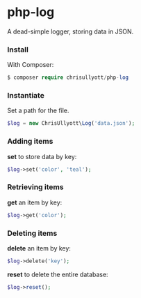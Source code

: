 # php-log

A dead-simple logger, storing data in JSON.

### Install

With Composer:

```php
$ composer require chrisullyott/php-log
```

### Instantiate

Set a path for the file.

```php
$log = new ChrisUllyott\Log('data.json');
```

### Adding items

**set** to store data by key:

```php
$log->set('color', 'teal');
```

### Retrieving items

**get** an item by key:

```php
$log->get('color');
```

### Deleting items

**delete** an item by key:

```php
$log->delete('key');
```

**reset** to delete the entire database:

```php
$log->reset();
```
